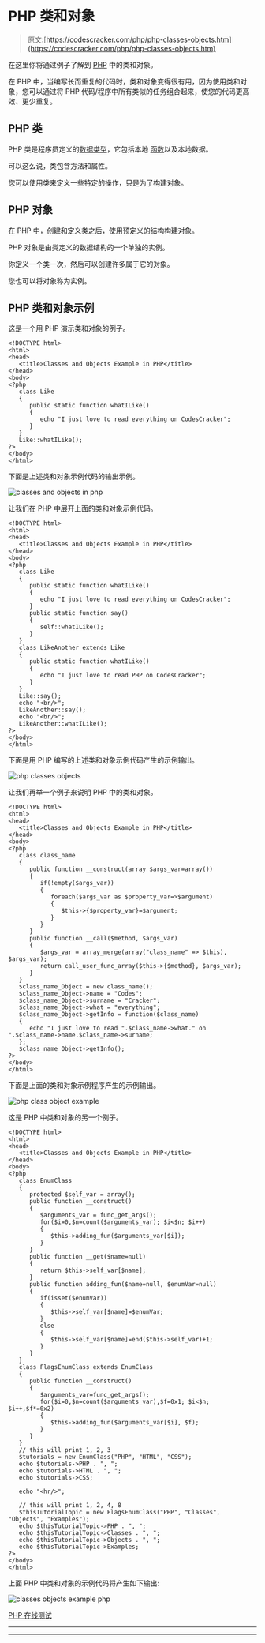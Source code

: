 # PHP 类和对象

> 原文:[https://codescracker.com/php/php-classes-objects.htm](https://codescracker.com/php/php-classes-objects.htm)

在这里你将通过例子了解到 [PHP](/php/index.htm) 中的类和对象。

在 PHP 中，当编写长而重复的代码时，类和对象变得很有用，因为使用类和对象，您可以通过将 PHP 代码/程序中所有类似的任务组合起来，使您的代码更高效、更少重复。

## PHP 类

PHP 类是程序员定义的[数据类型](/php/php-data-types.htm)，它包括本地 [函数](/php/php-functions.htm)以及本地数据。

可以这么说，类包含方法和属性。

您可以使用类来定义一些特定的操作，只是为了构建对象。

## PHP 对象

在 PHP 中，创建和定义类之后，使用预定义的结构构建对象。

PHP 对象是由类定义的数据结构的一个单独的实例。

你定义一个类一次，然后可以创建许多属于它的对象。

您也可以将对象称为实例。

## PHP 类和对象示例

这是一个用 PHP 演示类和对象的例子。

```
<!DOCTYPE html>
<html>
<head>
   <title>Classes and Objects Example in PHP</title>
</head>
<body>
<?php
   class Like
   {
      public static function whatILike()
      {
         echo "I just love to read everything on CodesCracker";
      }
   }
   Like::whatILike();
?>
</body>
</html>
```

下面是上述类和对象示例代码的输出示例。

![classes and objects in php](../Images/6d2c61ac0662f5c15b531ee59cf1f351.png)

让我们在 PHP 中展开上面的类和对象示例代码。

```
<!DOCTYPE html>
<html>
<head>
   <title>Classes and Objects Example in PHP</title>
</head>
<body>
<?php
   class Like
   {
      public static function whatILike()
      {
         echo "I just love to read everything on CodesCracker";
      }
      public static function say()
      {
         self::whatILike();
      }
   }
   class LikeAnother extends Like 
   {
      public static function whatILike()
      {
         echo "I just love to read PHP on CodesCracker";
      }
   }
   Like::say();
   echo "<br/>";
   LikeAnother::say();
   echo "<br/>";
   LikeAnother::whatILike();
?>
</body>
</html>
```

下面是用 PHP 编写的上述类和对象示例代码产生的示例输出。

![php classes objects](../Images/9327255fea95843a28974fea72dd92a3.png)

让我们再举一个例子来说明 PHP 中的类和对象。

```
<!DOCTYPE html>
<html>
<head>
   <title>Classes and Objects Example in PHP</title>
</head>
<body>
<?php
   class class_name
   {
      public function __construct(array $args_var=array())
      {
         if(!empty($args_var))
         {   
            foreach($args_var as $property_var=>$argument)
            {
               $this->{$property_var}=$argument;
            }
         }
      }
      public function __call($method, $args_var)
      {
         $args_var = array_merge(array("class_name" => $this), $args_var); 
         return call_user_func_array($this->{$method}, $args_var);
      }
   }
   $class_name_Object = new class_name();
   $class_name_Object->name = "Codes";
   $class_name_Object->surname = "Cracker";
   $class_name_Object->what = "everything";
   $class_name_Object->getInfo = function($class_name)
   {
      echo "I just love to read ".$class_name->what." on ".$class_name->name.$class_name->surname;
   };
   $class_name_Object->getInfo();
?>
</body>
</html>
```

下面是上面的类和对象示例程序产生的示例输出。

![php class object example](../Images/5ffabf5fb63588f31ca20094c8ed92dc.png)

这是 PHP 中类和对象的另一个例子。

```
<!DOCTYPE html>
<html>
<head>
   <title>Classes and Objects Example in PHP</title>
</head>
<body>
<?php
   class EnumClass
   {
      protected $self_var = array();
      public function __construct()
      {
         $arguments_var = func_get_args();
         for($i=0,$n=count($arguments_var); $i<$n; $i++)
         {
            $this->adding_fun($arguments_var[$i]);
         }
      }
      public function __get($name=null)
      {
         return $this->self_var[$name];
      }
      public function adding_fun($name=null, $enumVar=null)
      {
         if(isset($enumVar))
         {
            $this->self_var[$name]=$enumVar;
         }
         else
         {
            $this->self_var[$name]=end($this->self_var)+1;
         }
      }
   }
   class FlagsEnumClass extends EnumClass
   {
      public function __construct()
      {
         $arguments_var=func_get_args();
         for($i=0,$n=count($arguments_var),$f=0x1; $i<$n; $i++,$f*=0x2)
         {
            $this->adding_fun($arguments_var[$i], $f);
         }
      }
   }
   // this will print 1, 2, 3
   $tutorials = new EnumClass("PHP", "HTML", "CSS");
   echo $tutorials->PHP . ", ";
   echo $tutorials->HTML . ", ";
   echo $tutorials->CSS;

   echo "<hr/>";

   // this will print 1, 2, 4, 8
   $thisTutorialTopic = new FlagsEnumClass("PHP", "Classes", "Objects", "Examples");
   echo $thisTutorialTopic->PHP . ", ";
   echo $thisTutorialTopic->Classes . ", ";
   echo $thisTutorialTopic->Objects . ", ";
   echo $thisTutorialTopic->Examples;
?>
</body>
</html>
```

上面 PHP 中类和对象的示例代码将产生如下输出:

![classes objects example php](../Images/194761b4cd8089bee9e6b95619ae2cfa.png)

[PHP 在线测试](/exam/showtest.php?subid=8)

* * *

* * *